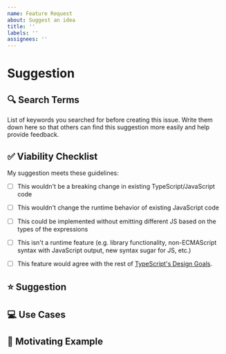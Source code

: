 ```yaml
---
name: Feature Request
about: Suggest an idea
title: ''
labels: ''
assignees: ''
---
```

# Suggestion

<!--
  Please fill in each section completely. Thank you!
-->

## 🔍 Search Terms

<!--
  💡 Did you know? TypeScript has over 2,000 open suggestions!
  🔎 Please search thoroughly before logging new feature requests as most common ideas already have a proposal in progress.
  The "Common Feature Requests" section of the FAQ lists many popular requests: https://github.com/Microsoft/TypeScript/wiki/FAQ#common-feature-requests

  Replace the text below:
-->

List of keywords you searched for before creating this issue. Write them down here so that others can find this suggestion more easily and help provide feedback.

## ✅ Viability Checklist

<!--
   Suggestions that don't meet all these criteria are very, very unlikely to be accepted.
   We always recommend reviewing the TypeScript design goals before investing time writing
   a proposal for ideas outside the scope of the project.
-->
My suggestion meets these guidelines:

* [ ] This wouldn't be a breaking change in existing TypeScript/JavaScript code
* [ ] This wouldn't change the runtime behavior of existing JavaScript code
* [ ] This could be implemented without emitting different JS based on the types of the expressions
* [ ] This isn't a runtime feature (e.g. library functionality, non-ECMAScript syntax with JavaScript output, new syntax sugar for JS, etc.)
* [ ] This feature would agree with the rest of [TypeScript's Design Goals](https://github.com/Microsoft/TypeScript/wiki/TypeScript-Design-Goals).


## ⭐ Suggestion

<!-- A summary of what you'd like to see added or changed -->

## 💻 Use Cases

<!--
  What do you want to use this for?
  What shortcomings exist with current approaches?
  What workarounds are you using in the meantime?
-->

## 📃 Motivating Example

<!--
  If you were announcing this feature in a blog post, what's a short explanation that shows
  a developer why this feature improves the language?
-->
